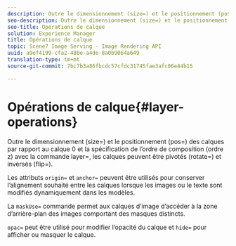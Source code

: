 ```yaml
---
description: Outre le dimensionnement (size=) et le positionnement (pos=) des calques par rapport au calque 0 et la spécification de l’ordre de composition (ordre z) avec la commande layer=, les calques peuvent être pivotés (rotate=) et inversés (flip=).
seo-description: Outre le dimensionnement (size=) et le positionnement (pos=) des calques par rapport au calque 0 et la spécification de l’ordre de composition (ordre z) avec la commande layer=, les calques peuvent être pivotés (rotate=) et inversés (flip=).
seo-title: Opérations de calque
solution: Experience Manager
title: Opérations de calque
topic: Scene7 Image Serving - Image Rendering API
uuid: a9ef4199-cfa2-480e-a4de-8a0b9064a649
translation-type: tm+mt
source-git-commit: 7bc7b3a86fbcdc57cfdc31745fae3afc06e44b15

---
```



# Opérations de calque{#layer-operations}

Outre le dimensionnement (size=) et le positionnement (pos=) des calques par rapport au calque 0 et la spécification de l’ordre de composition (ordre z) avec la commande layer=, les calques peuvent être pivotés (rotate=) et inversés (flip=).

Les attributs `origin=` et `anchor=` peuvent être utilisés pour conserver l’alignement souhaité entre les calques lorsque les images ou le texte sont modifiés dynamiquement dans les modèles.

La `maskUse=` commande permet aux calques d’image d’accéder à la zone d’arrière-plan des images comportant des masques distincts.

`opac=` peut être utilisé pour modifier l’opacité du calque et `hide=` pour afficher ou masquer le calque.
